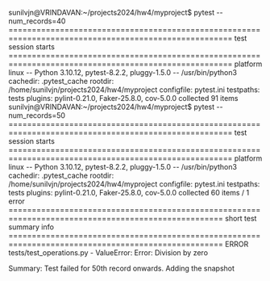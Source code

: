 sunilvjn@VRINDAVAN:~/projects2024/hw4/myproject$ pytest --num_records=40
====================================================================================================== test session starts ======================================================================================================
platform linux -- Python 3.10.12, pytest-8.2.2, pluggy-1.5.0 -- /usr/bin/python3
cachedir: .pytest_cache
rootdir: /home/sunilvjn/projects2024/hw4/myproject
configfile: pytest.ini
testpaths: tests
plugins: pylint-0.21.0, Faker-25.8.0, cov-5.0.0
collected 91 items                                                                                                                                                                                                              
sunilvjn@VRINDAVAN:~/projects2024/hw4/myproject$ pytest --num_records=50
====================================================================================================== test session starts ======================================================================================================
platform linux -- Python 3.10.12, pytest-8.2.2, pluggy-1.5.0 -- /usr/bin/python3
cachedir: .pytest_cache
rootdir: /home/sunilvjn/projects2024/hw4/myproject
configfile: pytest.ini
testpaths: tests
plugins: pylint-0.21.0, Faker-25.8.0, cov-5.0.0
collected 60 items / 1 error                                                                                                                                                                                                    
==================================================================================================== short test summary info ====================================================================================================
ERROR tests/test_operations.py - ValueError: Error: Division by zero


Summary: Test failed for 50th record onwards. Adding the snapshot

